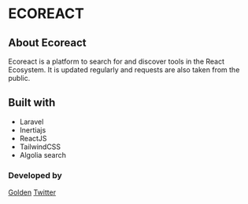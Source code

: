 # ECOREACT

## About Ecoreact

Ecoreact is a platform to search for and discover tools in the React Ecosystem.
It is updated regularly and requests are also taken from  the public.

## Built with

- Laravel
- Inertiajs
- ReactJS
- TailwindCSS
- Algolia search

### Developed by
[Golden](https://github.com/goldenhub)
[Twitter](https://twitter.com/chibu_exe)
